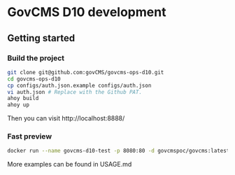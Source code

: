 # GovCMS D10 development

## Getting started

### Build the project

```bash
git clone git@github.com:govCMS/govcms-ops-d10.git
cd govcms-ops-d10
cp configs/auth.json.example configs/auth.json
vi auth.json # Replace with the Github PAT.
ahoy build
ahoy up
```

Then you can visit http://localhost:8888/

### Fast preview

```bash
docker run --name govcms-d10-test -p 8080:80 -d govcmspoc/govcms:latest
```

More examples can be found in USAGE.md

